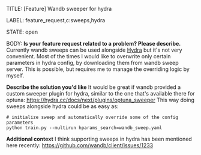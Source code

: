 TITLE:
[Feature] Wandb sweeper for hydra

LABEL:
feature_request,c:sweeps,hydra

STATE:
open

BODY:
**Is your feature request related to a problem? Please describe.**
Currently wandb sweeps can be used alongside [Hydra](https://hydra.cc) but it's not very convenient.
Most of the times I would like to overwrite only certain parameters in hydra config, by downloading them from wandb sweep server. This is possible, but requires me to manage the overriding logic by myself.

**Describe the solution you'd like**
It would be great if wandb provided a custom sweeper plugin for hydra, similar to the one that's available there for optuna: https://hydra.cc/docs/next/plugins/optuna_sweeper
This way doing sweeps alongside hydra could be as easy as:
```
# initialize sweep and automatically override some of the config parameters
python train.py --multirun hparams_search=wandb_sweep.yaml 
```

**Additional context**
I think supporting sweeps in hydra has been mentioned here recently: https://github.com/wandb/client/issues/1233


